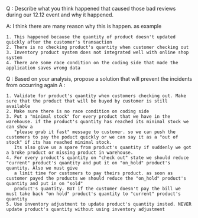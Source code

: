 Q : Describe what you think happened that caused those bad reviews during our 12.12 event and why it happened. 

A: 
 I think there are many reason why this is happen. as example
 
	1. This happened because the quantity of product doesn't updated quickly after the customer's transaction
	2. There is no checking product's quantity when customer checking out
	3. Inventory product system does not integrated well with online shop system 
	4. There are some race condition on the coding side that made the application saves wrong data 
 
Q : Based on your analysis, propose a solution that will prevent the incidents from occurring again
A : 
    
    1. Validate for product's quantity when customers checking out. Make sure that the product that will be buyed by customer is still available 
	2. Make sure there is no race condition on coding side
	3. Put a "minimal stock" for every product that we have in the warehouse. if the product's quantity has reached its minimal stock we can show a 
       "please grab it fast" message to customer. so we can push the customers to pay the poduct quickly or we can say it as a "out of stock" if its has reached minimal stock.
	   Its also give us a spare from product's quantity if suddenly we got a broke product or missing product in warehouse.
	4. For every product's quantity on "check out" state we should reduce "current" product's quantity and put it on "on_hold" product's quantity. Also we must give
       a limit time for customers to pay theirs product. as soon as customer payed the products we should reduce the "on_hold" product's quantity and put in on "sold"
	   product's quantity. BUT if the customer doesn't pay the bill we must take back "on hold" product's quantity to "current" product's quantity   	
	5. Use inventory adjustment to update product's quantity insted. NEVER update product's quantity without using inventory adjustment	